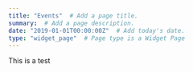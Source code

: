 ```yaml
---
title: "Events"  # Add a page title.
summary:  # Add a page description.
date: "2019-01-01T00:00:00Z"  # Add today's date.
type: "widget_page"  # Page type is a Widget Page
---
```



This is a test